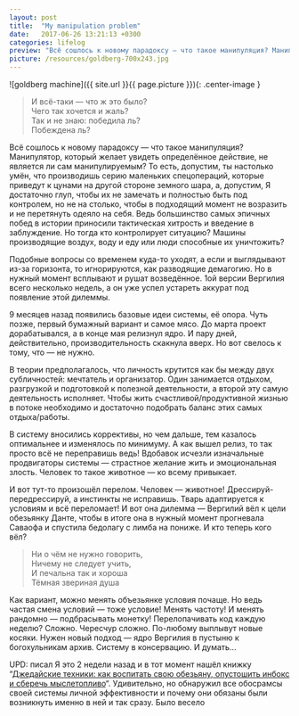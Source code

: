 ```yaml
---
layout: post
title:  "My manipulation problem"
date:   2017-06-26 13:21:13 +0300
categories: lifelog
preview: "Всё сошлось к новому парадоксу — что такое манипуляция? Манипулятор, который желает увидеть определённое действие, не является ли сам манипулируемым? То есть, допустим, ты настолько умён, что производишь серию маленьких спецопераций, которые приведут к цунами на другой стороне земного шара, а, допустим, Я достаточно глуп, чтобы их не замечать и полностью быть под контролем, но не на столько, чтобы в подходящий момент не возразить и не перетянуть одеяло на себя. Ведь большинство самых эпичных побед в истории приносили тактическая хитрость и введение в заблуждение. Но тогда кто контролирует ситуацию? Машины производящие воздух, воду и еду или люди способные их уничтожить?"
picture: /resources/goldberg-700x243.jpg
---
```


![goldberg machine]({{ site.url }}{{ page.picture }}){: .center-image }

>И всё-таки — что ж это было?  
Чего так хочется и жаль?  
Так и не знаю: победила ль?  
Побеждена ль?

Всё сошлось к новому парадоксу — что такое манипуляция? Манипулятор, который желает увидеть определённое действие, не является ли сам манипулируемым? То есть, допустим, ты настолько умён, что производишь серию маленьких спецопераций, которые приведут к цунами на другой стороне земного шара, а, допустим, Я достаточно глуп, чтобы их не замечать и полностью быть под контролем, но не на столько, чтобы в подходящий момент не возразить и не перетянуть одеяло на себя. Ведь большинство самых эпичных побед в истории приносили тактическая хитрость и введение в заблуждение. Но тогда кто контролирует ситуацию? Машины производящие воздух, воду и еду или люди способные их уничтожить?


Подобные вопросы со временем куда-то уходят, а если и выглядывают из-за горизонта, то игнорируются, как разводящие демагогию. Но в нужный момент всплывают и рушат возведённое. 1ой версии Вергилия всего несколько недель, а он уже успел устареть аккурат под появление этой дилеммы.

9 месяцев назад появились базовые идеи системы, её опора. Чуть позже, первый бумажный вариант и самое мясо. До марта проект дорабатывался, а в конце мая релизнул ядро. И пару дней, действительно, производительность скакнула вверх. Но вот свелось к тому, что — не нужно.

В теории предполагалось, что личность крутится как бы между двух субличностей: мечтатель и организатор. Один занимается отдыхом, разгрузкой и подготовкой к полезной деятельности, а второй эту самую деятельность исполняет. Чтобы жить счастливой/продуктивной жизнью в потоке необходимо и достаточно подобрать баланс этих самых отдыха/работы.

В систему вносились коррективы, но чем дальше, тем казалось оптимальнее и изменялось по минимуму. А как вышел релиз, то так просто всё не переправишь ведь! Вдобавок исчезли изначальные продвигаторы системы — страстное желание жить и эмоциональная злость.  Человек то такое животное — ко всему привыкает.

И вот тут-то произошёл перелом. Человек — животное! Дрессируй-передрессируй, а инстинкты не исправишь. Тварь адаптируется к условиям и всё переломает! И вот она дилемма — Вергилий вёл к цели обезьянку Данте, чтобы в итоге она в нужный момент прогневала Саваофа и спустила бедолагу с лимба на пониже. И кто теперь кого вёл?

>Ни о чём не нужно говорить,  
Ничему не следует учить,  
И печальна так и хороша  
Тёмная звериная душа  


Как вариант, можно менять объезьянке условия почаще. Но ведь частая смена условий — тоже условие! Менять частоту! И менять рандомно — подбрасывать монетку! Перелопачивать код каждую неделю? Сложно. Чересчур сложно. По-любому выплывут новые косяки. Нужен новый подход — ядро Вергилия в пустыню к богохульникам архив. Систему в консервацию. И думать…

UPD: писал Я это 2 недели назад и в тот момент нашёл книжку “[Джедайские техники: как воспитать свою обезьяну, опустошить инбокс и сберечь мыслетопливо][jeday-techniq]“. Удивительно, но обнаружил все обосрамсы своей системы личной эффективности и почему они обязаны были возникнуть именно в ней и так сразу. Было весело



[jeday-techniq]: https://www.mann-ivanov-ferber.ru/books/dzhedajskie-texniki/